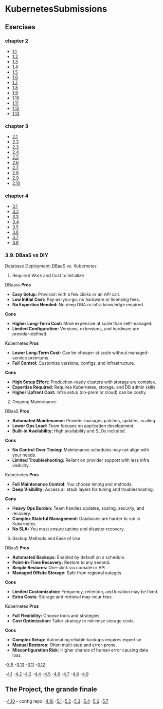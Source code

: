 # KubernetesSubmissions

## Exercises
### chapter 2
- [1.1](https://github.com/usmanbala12/KubernetesSubmissions/tree/1.1/log_output)
- [1.2](https://github.com/usmanbala12/KubernetesSubmissions/tree/1.2/todoapp)
- [1.3](https://github.com/usmanbala12/KubernetesSubmissions/tree/1.3/log_output)
- [1.4](https://github.com/usmanbala12/KubernetesSubmissions/tree/1.4/todoapp)
- [1.5](https://github.com/usmanbala12/KubernetesSubmissions/tree/1.5/todoapp)
- [1.6](https://github.com/usmanbala12/KubernetesSubmissions/tree/1.6/todoapp)
- [1.7](https://github.com/usmanbala12/KubernetesSubmissions/tree/1.7/log_output)
- [1.8](https://github.com/usmanbala12/KubernetesSubmissions/tree/1.8/todoapp)
- [1.9](https://github.com/usmanbala12/KubernetesSubmissions/tree/1.9/ping-pong)
- [1.10](https://github.com/usmanbala12/KubernetesSubmissions/tree/1.10/log_output)
- [1.11](https://github.com/usmanbala12/KubernetesSubmissions/tree/1.11)
- [1.12](https://github.com/usmanbala12/KubernetesSubmissions/tree/1.12/todoapp)
- [1.13](https://github.com/usmanbala12/KubernetesSubmissions/tree/1.13/todoapp)

### chapter 3
- [2.1](https://github.com/usmanbala12/KubernetesSubmissions/tree/2.1/ping-pong)
- [2.2](https://github.com/usmanbala12/KubernetesSubmissions/tree/2.2/todoapp)
- [2.3](https://github.com/usmanbala12/KubernetesSubmissions/tree/2.3)
- [2.4](https://github.com/usmanbala12/KubernetesSubmissions/tree/2.4/todoapp)
- [2.5](https://github.com/usmanbala12/KubernetesSubmissions/tree/2.5/log_output)
- [2.6](https://github.com/usmanbala12/KubernetesSubmissions/tree/2.6/log_output)
- [2.7](https://github.com/usmanbala12/KubernetesSubmissions/tree/2.7/ping-pong)
- [2.8](https://github.com/usmanbala12/KubernetesSubmissions/tree/2.8/todoapp)
- [2.9](https://github.com/usmanbala12/KubernetesSubmissions/tree/2.9/todoapp/manifests)
- [2.10](https://github.com/usmanbala12/KubernetesSubmissions/tree/2.10/todoapp/todo-backend)

### chapter 4
- [3.1](https://github.com/usmanbala12/KubernetesSubmissions/tree/3.1/ping-pong)
- [3.2](https://github.com/usmanbala12/KubernetesSubmissions/tree/3.2)
- [3.3](https://github.com/usmanbala12/KubernetesSubmissions/tree/3.3/log_output/manifests)
- [3.4](https://github.com/usmanbala12/KubernetesSubmissions/tree/3.4/ping-pong/manifests)
- [3.5](https://github.com/usmanbala12/KubernetesSubmissions/tree/3.5/todoapp)
- [3.6](https://github.com/usmanbala12/KubernetesSubmissions/tree/3.6/.github/workflows)
- [3.7](https://github.com/usmanbala12/KubernetesSubmissions/tree/3.7/.github/workflows)
- [3.8](https://github.com/usmanbala12/KubernetesSubmissions/tree/3.8)

### 3.9. DBaaS vs DIY
Database Deployment: DBaaS vs. Kubernetes
1. Required Work and Cost to Initialize

DBaass **Pros**

* **Easy Setup:** Provision with a few clicks or an API call.
* **Low Initial Cost:** Pay-as-you-go; no hardware or licensing fees.
* **No Expertise Needed:** No deep DBA or infra knowledge required.

**Cons**

* **Higher Long-Term Cost:** More expensive at scale than self-managed.
* **Limited Configuration:** Versions, extensions, and hardware are provider-defined.

Kubernetes **Pros**

* **Lower Long-Term Cost:** Can be cheaper at scale without managed-service premiums.
* **Full Control:** Customize versions, configs, and infrastructure.

**Cons**

* **High Setup Effort:** Production-ready clusters with storage are complex.
* **Expertise Required:** Requires Kubernetes, storage, and DB admin skills.
* **Higher Upfront Cost:** Infra setup (on-prem or cloud) can be costly.

2. Ongoing Maintenance

DBaaS **Pros**

* **Automated Maintenance:** Provider manages patches, updates, scaling.
* **Lower Ops Load:** Team focuses on application development.
* **Built-in Availability:** High availability and SLOs included.

**Cons**

* **No Control Over Timing:** Maintenance schedules may not align with your needs.
* **Limited Troubleshooting:** Reliant on provider support with less infra visibility.

Kubernetes **Pros**

* **Full Maintenance Control:** You choose timing and methods.
* **Deep Visibility:** Access all stack layers for tuning and troubleshooting.

**Cons**

* **Heavy Ops Burden:** Team handles updates, scaling, security, and recovery.
* **Complex Stateful Management:** Databases are harder to run in Kubernetes.
* **No SLA:** You must ensure uptime and disaster recovery.

3. Backup Methods and Ease of Use

DBaaS **Pros**

* **Automated Backups:** Enabled by default on a schedule.
* **Point-in-Time Recovery:** Restore to any second.
* **Simple Restores:** One-click via console or API.
* **Managed Offsite Storage:** Safe from regional outages.

**Cons**

* **Limited Customization:** Frequency, retention, and location may be fixed.
* **Extra Costs:** Storage and retrieval may incur fees.

Kubernetes **Pros**

* **Full Flexibility:** Choose tools and strategies
* **Cost Optimization:** Tailor strategy to minimize storage costs.

**Cons**

* **Complex Setup:** Automating reliable backups requires expertise.
* **Manual Restores:** Often multi-step and error-prone.
* **Misconfiguration Risk:** Higher chance of human error causing data loss.

-[3.9](https://github.com/usmanbala12/KubernetesSubmissions/tree/3.19)
-[3.10](https://github.com/usmanbala12/KubernetesSubmissions/tree/3.10/todoapp/pg-backup)
-[3.11](https://github.com/usmanbala12/KubernetesSubmissions/tree/3.11/todoapp/manifests)
-[3.12](https://github.com/usmanbala12/KubernetesSubmissions/tree/3.12/todoapp)

-[4.1](https://github.com/usmanbala12/KubernetesSubmissions/tree/4.1)
-[4.2](https://github.com/usmanbala12/KubernetesSubmissions/tree/4.2/todoapp)
-[4.3](https://github.com/usmanbala12/KubernetesSubmissions/tree/4.3)
-[4.4](https://github.com/usmanbala12/KubernetesSubmissions/tree/4.4)
-[4.5](https://github.com/usmanbala12/KubernetesSubmissions/tree/4.5/todoapp)
-[4.6](https://github.com/usmanbala12/KubernetesSubmissions/tree/4.6/todoapp/broadcaster)
-[4.7](https://github.com/usmanbala12/KubernetesSubmissions/tree/4.7/log_output)
-[4.8](https://github.com/usmanbala12/KubernetesSubmissions/tree/4.8/.github/workflows)
-[4.9](https://github.com/usmanbala12/KubernetesSubmissions/tree/4.9/todoapp)

## The Project, the grande finale
-[4.10](https://github.com/usmanbala12/dwk-project-config) - config repo
-[4.10](https://github.com/usmanbala12/KubernetesSubmissions/tree/4.10)
-[5.1](https://github.com/usmanbala12/KubernetesSubmissions/tree/5.1/dummysite)
-[5.2](https://github.com/usmanbala12/KubernetesSubmissions/tree/5.2/istio-getting-started)
-[5.3](https://github.com/usmanbala12/KubernetesSubmissions/tree/5.3/log_output)
-[5.4](https://github.com/usmanbala12/KubernetesSubmissions/tree/5.4/wikipedia_init_and_sidercar)
-[5.6](https://github.com/usmanbala12/KubernetesSubmissions/tree/5.6/serverless)
-[5.7](https://github.com/usmanbala12/KubernetesSubmissions/tree/5.7/ping-pong)

